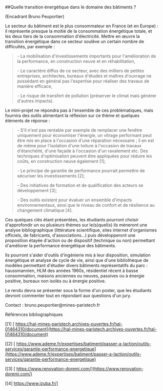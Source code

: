 ##Quelle transition énergétique dans le domaine des bâtiments ?

(Encadrant Bruno Peuportier)

Le secteur du bâtiment est le plus consommateur en France (et en Europe)
: il représente presque la moitié de la consommation énergétique totale,
et les deux tiers de la consommation d'électricité. Mettre en œuvre la
transition énergétique dans ce secteur soulève un certain nombre de
difficultés, par exemple :

> \- La mobilisation d'investissements importants pour l'amélioration de
> la performance, en construction neuve et en réhabilitation,
>
> \- Le caractère diffus de ce secteur, avec des milliers de petites
> entreprises, architectes, bureaux d'études et maîtres d'ouvrage ne
> possédant en général pas l'expertise pour réaliser des travaux de
> manière efficace,
>
> \- Le risque de transfert de pollution (préserver le climat mais
> générer d'autres impacts).

Le mini-projet ne répondra pas à l'ensemble de ces problématiques, mais
fournira des outils alimentant la réflexion sur ce thème et quelques
éléments de réponse :

> \- S'il n'est pas rentable par exemple de remplacer une fenêtre
> uniquement pour économiser l'énergie, un vitrage performant peut être
> mis en place à l'occasion d'une réparation nécessaire ; il en est de
> même pour l'isolation d'une toiture à l'occasion de travaux
> d'étanchéité, d'une façade à l'occasion d'un ravalement etc. Des
> techniques d'optimisation peuvent être appliquées pour réduire les
> coûts, en construction neuve également \[1\];
>
> \- Le principe de garantie de performance pourrait permettre de
> sécuriser les investissements \[2\];
>
> \- Des initiatives de formation et de qualification des acteurs se
> développement \[3\];
>
> \- Des outils existent pour évaluer un ensemble d'impacts
> environnementaux, ainsi que le niveau de confort et de résilience au
> changement climatique \[4\].

Ces quelques clés étant présentées, les étudiants pourront choisir
d'approfondir un ou plusieurs thèmes sur le(s)quel(s) ils mèneront une
analyse bibliographique (littérature scientifique, sites internet
d'organismes officiels, de fabricants, d'associations...) puis
développeront une proposition étayée d'action ou de dispositif
(technique ou non) permettant d'améliorer la performance énergétique des
bâtiments.

Ils pourront s'aider d'outils d'ingénierie mis à leur disposition,
simulation énergétique et analyse de cycle de vie, ainsi que d'une
bibliothèque de modèles permettant d'étudier divers bâtiments
représentatifs du parc : haussmannien, HLM des années 1960s, résidentiel
récent à basse consommation, maisons anciennes ou neuves, passives ou à
énergie positive, bureaux non isolés ou à énergie positive.

Le rendu devra se présenter sous la forme d'un poster, que les étudiants
devront commenter tout en répondant aux questions d'un jury.

Contact : bruno.peuportier\@mines-paristech.fr

Références bibliographiques

[\[1\] [
https://hal-mines-paristech.archives-ouvertes.fr/hal-01464310/document](https://hal-mines-paristech.archives-ouvertes.fr/hal-01464310/document)

[\[2\] [
https://www.ademe.fr/expertises/batiment/passer-a-laction/outils-services/garantie-performance-energetique](https://www.ademe.fr/expertises/batiment/passer-a-laction/outils-services/garantie-performance-energetique)

[\[3\] [
https://www.renovation-doremi.com/](https://www.renovation-doremi.com/)

[\[4\] https://www.izuba.fr/]
